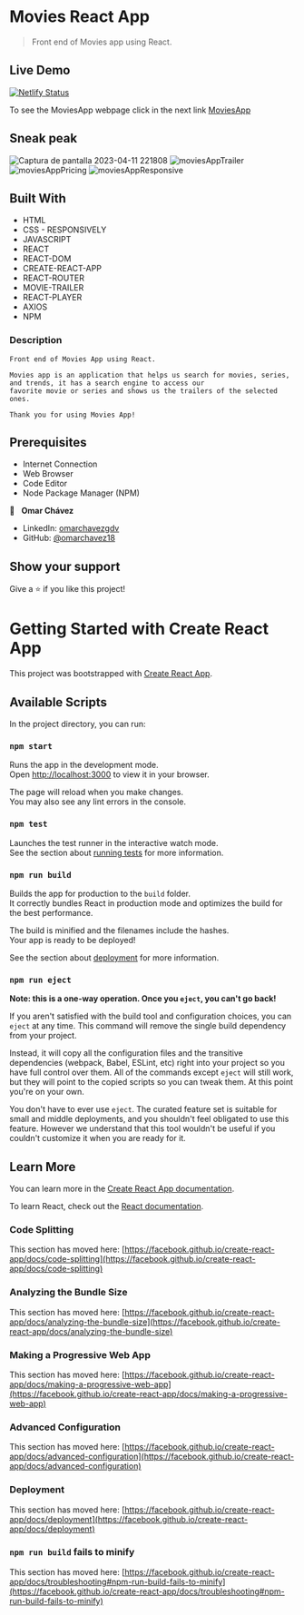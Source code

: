 # Movies React App

>Front end of Movies app using React.


## Live Demo
[![Netlify Status](https://api.netlify.com/api/v1/badges/47d6c8c7-2cf7-4d06-8958-569365b46010/deploy-status)](https://app.netlify.com/sites/moviesapptmdb/deploys)

To see the MoviesApp webpage click in the next link
[MoviesApp](https://moviesapptmdb.netlify.app)


## Sneak peak
![Captura de pantalla 2023-04-11 221808](https://user-images.githubusercontent.com/84557440/231353070-a5a893b2-bf67-4c3c-8cb4-f66e08907524.png)
![moviesAppTrailer](https://user-images.githubusercontent.com/84557440/231353161-3abe821d-c474-4fee-ac58-159d46a60695.png)
![moviesAppPricing](https://user-images.githubusercontent.com/84557440/231353168-b2093706-b2bf-4da2-ae92-e25bc9fae389.png)
![moviesAppResponsive](https://user-images.githubusercontent.com/84557440/231353170-5ee24b93-9377-42cd-9269-f772f2b555e5.png)



## Built With

- HTML
- CSS - RESPONSIVELY
- JAVASCRIPT
- REACT
- REACT-DOM
- CREATE-REACT-APP
- REACT-ROUTER
- MOVIE-TRAILER
- REACT-PLAYER
- AXIOS
- NPM

### Description

    Front end of Movies App using React.
    
    Movies app is an application that helps us search for movies, series, and trends, it has a search engine to access our
    favorite movie or series and shows us the trailers of the selected ones.

    Thank you for using Movies App!



## Prerequisites

  - Internet Connection
  - Web Browser
  - Code Editor 
  - Node Package Manager (NPM)
  

👤 &nbsp; **Omar Chávez**

- LinkedIn: [omarchavezgdv](https://www.linkedin.com/in/omarchavezgdv/)
- GitHub: [@omarchavez18](https://github.com/omarchavez18)

## Show your support

Give a ⭐️ if you like this project!





# Getting Started with Create React App

This project was bootstrapped with [Create React App](https://github.com/facebook/create-react-app).

## Available Scripts

In the project directory, you can run:

### `npm start`

Runs the app in the development mode.\
Open [http://localhost:3000](http://localhost:3000) to view it in your browser.

The page will reload when you make changes.\
You may also see any lint errors in the console.

### `npm test`

Launches the test runner in the interactive watch mode.\
See the section about [running tests](https://facebook.github.io/create-react-app/docs/running-tests) for more information.

### `npm run build`

Builds the app for production to the `build` folder.\
It correctly bundles React in production mode and optimizes the build for the best performance.

The build is minified and the filenames include the hashes.\
Your app is ready to be deployed!





See the section about [deployment](https://facebook.github.io/create-react-app/docs/deployment) for more information.

### `npm run eject`

**Note: this is a one-way operation. Once you `eject`, you can't go back!**

If you aren't satisfied with the build tool and configuration choices, you can `eject` at any time. This command will remove the single build dependency from your project.

Instead, it will copy all the configuration files and the transitive dependencies (webpack, Babel, ESLint, etc) right into your project so you have full control over them. All of the commands except `eject` will still work, but they will point to the copied scripts so you can tweak them. At this point you're on your own.

You don't have to ever use `eject`. The curated feature set is suitable for small and middle deployments, and you shouldn't feel obligated to use this feature. However we understand that this tool wouldn't be useful if you couldn't customize it when you are ready for it.

## Learn More

You can learn more in the [Create React App documentation](https://facebook.github.io/create-react-app/docs/getting-started).

To learn React, check out the [React documentation](https://reactjs.org/).

### Code Splitting

This section has moved here: [https://facebook.github.io/create-react-app/docs/code-splitting](https://facebook.github.io/create-react-app/docs/code-splitting)

### Analyzing the Bundle Size

This section has moved here: [https://facebook.github.io/create-react-app/docs/analyzing-the-bundle-size](https://facebook.github.io/create-react-app/docs/analyzing-the-bundle-size)

### Making a Progressive Web App

This section has moved here: [https://facebook.github.io/create-react-app/docs/making-a-progressive-web-app](https://facebook.github.io/create-react-app/docs/making-a-progressive-web-app)

### Advanced Configuration

This section has moved here: [https://facebook.github.io/create-react-app/docs/advanced-configuration](https://facebook.github.io/create-react-app/docs/advanced-configuration)

### Deployment

This section has moved here: [https://facebook.github.io/create-react-app/docs/deployment](https://facebook.github.io/create-react-app/docs/deployment)

### `npm run build` fails to minify

This section has moved here: [https://facebook.github.io/create-react-app/docs/troubleshooting#npm-run-build-fails-to-minify](https://facebook.github.io/create-react-app/docs/troubleshooting#npm-run-build-fails-to-minify)
